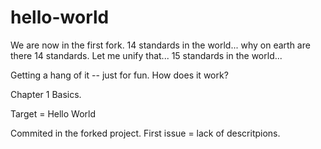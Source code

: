 hello-world
===========
We are now in the first fork. 
14 standards in the world...
why on earth are there 14 standards. Let me unify that...
15 standards in the world...

Getting a hang of it -- just for fun. How does it work?

Chapter 1 Basics.

Target = Hello World

Commited in the forked project. First issue = lack of descritpions.
